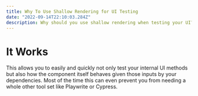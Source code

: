 ```yaml
---
title: Why To Use Shallow Rendering for UI Testing
date: "2022-09-14T22:10:03.284Z"
description: Why should you use shallow rendering when testing your UI?
---
```


# It Works

This allows you to easily and quickly not only test your internal UI methods but also how the component itself behaves given those inputs by your dependencies. Most of the time this can even prevent you from needing a whole other tool set like Playwrite or Cypress.